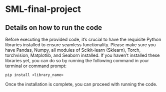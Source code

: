 # SML-final-project

## Details on how to run the code
Before executing the provided code, it’s crucial to have the
requisite Python libraries installed to ensure seamless functionality. Please make sure you have
Pandas, Numpy, all modules of Scikit-learn (Sklearn), Torch, torchvision, Matplotlib, and Seaborn
installed. If you haven’t installed these libraries yet, you can do so by running the following
command in your terminal or command prompt:
```
pip install <library_name>
```
Once the installation is complete, you can proceed with running the code.
